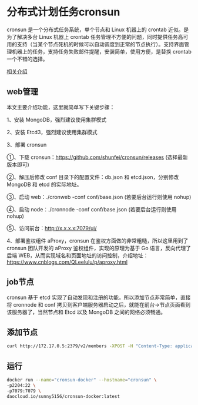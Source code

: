 # 分布式计划任务cronsun
cronsun 是一个分布式任务系统，单个节点和 Linux 机器上的 crontab 近似。是为了解决多台 Linux  机器上 crontab 任务管理不方便的问题，同时提供任务高可用的支持（当某个节点死机的时候可以自动调度到正常的节点执行）。支持界面管理机器上的任务，支持任务失败邮件提醒，安装简单，使用方便，是替换 crontab 一个不错的选择。

[相关介绍](https://zhangge.net/5129.html)

## web管理

本文主要介绍功能，这里就简单写下关键步骤：

1、安装 MongoDB，强烈建议使用集群模式

2、安装 Etcd3，强烈建议使用集群模式

3、部署 cronsun

①、下载 cronsun：https://github.com/shunfei/cronsun/releases  (选择最新版本即可)

②、解压后修改 conf 目录下的配置文件：db.json 和 etcd.json，分别修改 MongoDB 和 etcd 的实际地址。

③、启动 web：./cronweb -conf conf/base.json (若要后台运行则使用 nohup)

④、启动 node：./cronnode -conf conf/base.json (若要后台运行则使用 nohup)

⑤、访问前台：http://x.x.x.x:7079/ui/

4、部署鉴权组件 aProxy，cronsun 在鉴权方面做的非常粗糙，所以这里用到了 cronsun 团队开发的 aProxy 鉴权组件，实现的原理为基于 Go 语言，反向代理了后端 WEB，从而实现域名和页面地址的访问控制，介绍地址：https://www.cnblogs.com/QLeelulu/p/aproxy.html


## job节点

cronsun 基于 etcd 实现了自动发现和注册的功能，所以添加节点非常简单，直接将 cronnode 和 conf 拷贝到客户端服务器启动之后，就能在前台->节点页面看到该服务器了，当然节点和 Etcd 以及 MongoDB 之间的网络必须畅通。

## 添加节点

```bash
curl http://172.17.0.5:2379/v2/members -XPOST -H "Content-Type: application/json" -d '{"peerURLs":["http://172.17.0.6:2380"]}'

```


## 运行
```bash
docker run --name="cronsun-docker" --hostname="cronsun" \
-p2204:22 \
-p7079:7079 \
daocloud.io/sunny5156/cronsun-docker:latest

```






